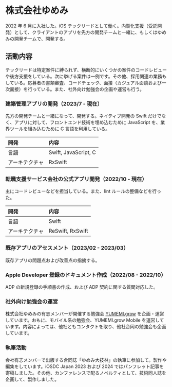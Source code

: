 # 株式会社ゆめみ

2022 年 6 月に入社した。iOS テックリードとして働く。内製化支援（受託開発）として、クライアントのアプリを先方の開発チームと一緒に、もしくはゆめみの開発チームで、開発する。

## 活動内容

テックリードは特定案件に縛られず、横断的にいくつかの案件のコードレビューや後方支援をしている。次に挙げる案件は一例です。その他、採用関連の業務もしている。応募者の書類審査、コードチェック、面接（カジュアル面談および一次面接）を行っている。また、社外向け勉強会の企画や運営も行う。

### 建築管理アプリの開発（2023/7 - 現在）

先方の開発チームと一緒になって、開発する。ネイティブ開発の Swift だけでなく、アプリに対して、フロントエンド技術を埋め込むために JavaScript を、業界ツールを組み込むために C 言語を利用している。

| 開発 | 内容 |
|:- | :- |
| 言語 | Swift, JavaScript, C |
| アーキテクチャ| RxSwift |

### 転職支援サービス会社の公式アプリ開発（2022/10 - 現在）

主にコードレビューなどを担当している。また、lint ルールの整備などを行った。

| 開発 | 内容 |
|:- | :- |
| 言語 | Swift |
| アーキテクチャ| ReSwift, RxSwift |

### 既存アプリのアセスメント（2023/02 - 2023/03）

既存アプリの問題点および改善点の指摘する。

### Apple Developer 登録のドキュメント作成（2022/08 - 2022/10）

ADP の新規登録の手順書の作成、および ADP 契約に関する質問対応した。

### 社外向け勉強会の運営

株式会社ゆめみの有志メンバーが開催する勉強会 [YUMEMI.grow](https://yumemi.connpass.com/) を企画・運営しています。おもに、モバイル系の勉強会、YUMEMI.grow Mobile を運営しています。内容によっては、他社ともコンタクトを取り、他社合同の勉強会も企画しています。

### 執筆活動

会社有志メンバーで出版する合同誌「ゆめみ大技林」の執筆に参加して。製作や編集をしています。iOSDC Japan 2023 および 2024 ではパンフレット記事を寄稿しました。その他、カンファレンスで配るノベルティとして、技術同人誌を企画して、製作しました。
